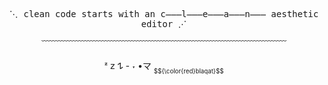 <p align="center">
  <kbd>
     ⋱ clean code starts with an c̶̶̶l̶̶̶e̶̶̶a̶̶̶n̶̶̶ aesthetic editor ⋰ 
  </kbd>
</p>
<p align="center">
  ﹋﹋﹋﹋﹋﹋﹋﹋﹋﹋﹋﹋﹋﹋﹋﹋﹋﹋﹋﹋﹋﹋﹋﹋﹋﹋﹋﹋
</p>
<p align="center">
        ᶻ 𝗓 𐰁
     - ˕ •マ <sub><sub>$${\color{red}blaqat}$$</sub></sub>
</p>
